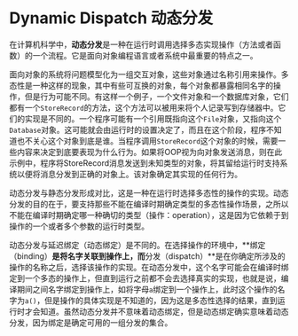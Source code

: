 # Dynamic Dispatch 动态分发

在计算机科学中，**动态分发**是一种在运行时调用选择多态实现操作（方法或者函数）的一个流程。它是面向对象编程语言或者系统中最重要的特点之一。

面向对象的系统将问题模型化为一组交互对象，这些对象通过名称引用来操作。多态性是一种这样的现象，其中有些可互换的对象，每个对象都暴露相同名字的操作，但是行为可能不同。有这样一个例子，一个文件对象和一个数据库对象，它们都有一个`StoreRecord`的方法，这个方法可以被用来将个人记录写到存储器中。它们的实现是不同的。一个程序可能有一个引用既指向这个`File`对象，又指向这个`Database`对象。这可能就会由运行时的设置决定了，而且在这个阶段，程序不知道也不关心这个对象到底是谁。当程序调用`StoreRecord`这个对象的时候，需要一些内容来决定到底要表现为什么行为。如果将OOP视为向对象发送消息，则在此示例中，程序将StoreRecord消息发送到未知类型的对象，将其留给运行时支持系统以便将消息分发到正确的对象上。该对象确定其实现的任何行为。

动态分发与静态分发形成对比，这是一种在运行时选择多态性的操作的实现。动态分发的目的在于，要支持那些不能在编译时期确定类型的多态性操作场景，之所以不能在编译时期确定哪一种确切的类型（操作：operation），这是因为它依赖于到操作的一个或者多个参数的运行时类型。

动态分发与延迟绑定（动态绑定）是不同的。在选择操作的环境中，**绑定（binding）**是将名字关联到操作上，而**分发（dispatch）**是在你确定所涉及的操作的名称之后，选择该操作的实现。在动态分发中，这个名字可能会在编译时绑定到一个多态的操作上，但直到运行之前都不会去选择真实的实现，也就是说，编译期间之间名字绑定到操作上，如将字母`a`绑定到一个操作上，此时这个操作的名字为`a()`，但是操作的具体实现是不知道的，因为这是多态性选择的结果，直到运行时才会知道。虽然动态分发并不意味着动态绑定，但是动态绑定确实意味着动态分发，因为绑定是确定可用的一组分发的集合。